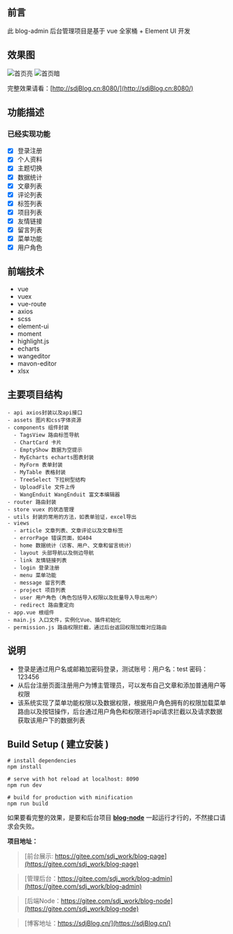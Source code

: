 ## 前言

此 blog-admin 后台管理项目是基于 vue 全家桶 + Element UI 开发

## 效果图

![首页亮](https://s3.ax1x.com/2021/02/25/yviqrF.png)
![首页暗](https://s3.ax1x.com/2021/02/25/yviLb4.png)


完整效果请看：[http://sdjBlog.cn:8080/](http://sdjBlog.cn:8080/)

## 功能描述

### 已经实现功能

- [x] 登录注册
- [x] 个人资料
- [x] 主题切换
- [x] 数据统计
- [x] 文章列表
- [x] 评论列表
- [x] 标签列表
- [x] 项目列表
- [x] 友情链接
- [x] 留言列表
- [x] 菜单功能
- [x] 用户角色

## 前端技术

- vue
- vuex
- vue-route
- axios
- scss
- element-ui
- moment
- highlight.js
- echarts
- wangeditor
- mavon-editor
- xlsx

## 主要项目结构

```
- api axios封装以及api接口
- assets 图片和css字体资源
- components 组件封装
  - TagsView 路由标签导航
  - ChartCard 卡片
  - EmptyShow 数据为空提示
  - MyEcharts echarts图表封装
  - MyForm 表单封装
  - MyTable 表格封装
  - TreeSelect 下拉树型结构
  - UploadFile 文件上传
  - WangEnduit WangEnduit 富文本编辑器
- router 路由封装
- store vuex 的状态管理
- utils 封装的常用的方法，如表单验证，excel导出
- views
  - article 文章列表、文章评论以及文章标签
  - errorPage 错误页面，如404
  - home 数据统计（访客、用户、文章和留言统计）
  - layout 头部导航以及侧边导航
  - link 友情链接列表
  - login 登录注册
  - menu 菜单功能
  - message 留言列表
  - project 项目列表
  - user 用户角色（角色包括导入权限以及批量导入导出用户）
  - redirect 路由重定向
- app.vue 根组件
- main.js 入口文件，实例化Vue、插件初始化
- permission.js 路由权限拦截，通过后台返回权限加载对应路由

```

## 说明

- 登录是通过用户名或邮箱加密码登录，测试账号：用户名：test  密码：123456
- 从后台注册页面注册用户为博主管理员，可以发布自己文章和添加普通用户等权限
- 该系统实现了菜单功能权限以及数据权限，根据用户角色拥有的权限加载菜单路由以及按钮操作，后台通过用户角色和权限进行api请求拦截以及请求数据获取该用户下的数据列表


## Build Setup ( 建立安装 )

```
# install dependencies
npm install

# serve with hot reload at localhost: 8090
npm run dev

# build for production with minification
npm run build
```

如果要看完整的效果，是要和后台项目  **[blog-node](https://gitee.com/sdj_work/blog-node)** 一起运行才行的，不然接口请求会失败。

**项目地址：**

> [前台展示: https://gitee.com/sdj_work/blog-page](https://gitee.com/sdj_work/blog-page)

> [管理后台：https://gitee.com/sdj_work/blog-admin](https://gitee.com/sdj_work/blog-admin)

> [后端Node：https://gitee.com/sdj_work/blog-node](https://gitee.com/sdj_work/blog-node)

> [博客地址：https://sdjBlog.cn/](https://sdjBlog.cn/)
